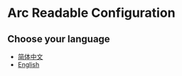 # Arc Readable Configuration

## Choose your language


- [简体中文](/cn/basic/)
- [English](/en/basic/)
